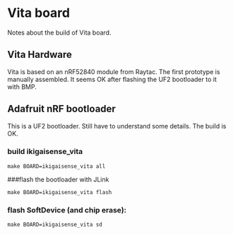 # Vita board

Notes about the build of Vita board.

## Vita Hardware

Vita is based on an nRF52840 module from Raytac. The first prototype is manually assembled. It seems OK after flashing the UF2 bootloader to it with BMP.

## Adafruit nRF bootloader

This is a UF2 bootloader. Still have to understand some details. The build is OK.

### build ikigaisense_vita

```
make BOARD=ikigaisense_vita all
```

###flash the bootloader with JLink

```
make BOARD=ikigaisense_vita flash
```

### flash SoftDevice (and chip erase):

```
make BOARD=ikigaisense_vita sd
```

